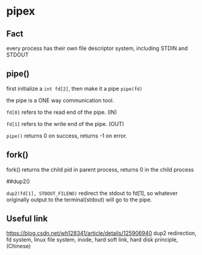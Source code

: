 # pipex

## Fact

every process has their own file descriptor system, including STDIN and STDOUT 

## pipe()

first initialize a `int fd[2]`, then make it a pipe `pipe(fd)`

the pipe is a ONE way communication tool.

`fd[0]` refers to the read end of the pipe. (IN)

`fd[1]` refers to the write end of the pipe. (OUT)

`pipe()` returns 0 on success, returns -1 on error.

## fork()

fork() returns the child pid in parent process, returns 0 in the child process

##dup2()

`dup2(fd[1], STDOUT_FILENO)` redirect the stdout to fd[1], so whatever originally output to the terminal(stdout) will go to the pipe.

## Useful link

https://blog.csdn.net/wh128341/article/details/125906940 dup2 redirection, fd system, linux file system, inode, hard soft link, hard disk principle, (Chinese)
